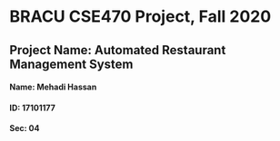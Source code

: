 # BRACU CSE470 Project, Fall 2020

## Project Name: Automated Restaurant Management System

#### Name: Mehadi Hassan
#### ID: 17101177
#### Sec: 04